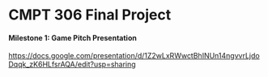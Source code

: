 # CMPT 306 Final Project

#### Milestone 1: Game Pitch Presentation  
https://docs.google.com/presentation/d/1Z2wLxRWwctBhINUn14ngvvrLjdoDqqk_zK6HLfsrAQA/edit?usp=sharing
